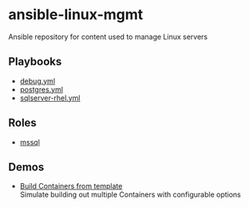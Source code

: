 # ansible-linux-mgmt

Ansible repository for content used to manage Linux servers

## Playbooks
- [debug.yml](./playbooks/debug.yml)
- [postgres.yml](./playbooks/postgres.yml)
- [sqlserver-rhel.yml](./playbooks/sqlserver-rhel.yml)

## Roles
- [mssql](./roles/mssql/README.md)

## Demos
- [Build Containers from template](./demos/proxmox_container_build.yml)<br>Simulate building out multiple Containers with configurable options